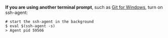 **If you are using another terminal prompt**, such as [Git for Windows](https://git-for-windows.github.io/), turn on ssh-agent:
```shell
# start the ssh-agent in the background
$ eval $(ssh-agent -s)
> Agent pid 59566
```
